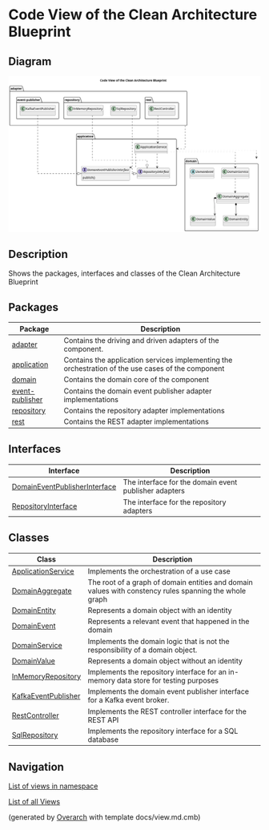 # Code View of the Clean Architecture Blueprint

## Diagram
![Code View of the Clean Architecture Blueprint](../../../../software-development/architecture/blueprint/clean-architecture/code-view.png)

## Description
Shows the packages, interfaces and classes of the Clean Architecture Blueprint

## Packages
| Package | Description |
|---|---|
| [adapter](../../../../software-development/architecture/blueprint/clean-architecture/adapter.md)| Contains the driving and driven adapters of the component. |
| [application](../../../../software-development/architecture/blueprint/clean-architecture/application.md)| Contains the application services implementing the orchestration of the use cases of the component |
| [domain](../../../../software-development/architecture/blueprint/clean-architecture/domain.md)| Contains the domain core of the component |
| [event-publisher](../../../../software-development/architecture/blueprint/clean-architecture/adapter/event-publisher.md)| Contains the domain event publisher adapter implementations |
| [repository](../../../../software-development/architecture/blueprint/clean-architecture/adapter/repository.md)| Contains the repository adapter implementations |
| [rest](../../../../software-development/architecture/blueprint/clean-architecture/adapter/rest.md)| Contains the REST adapter implementations |

## Interfaces
| Interface | Description |
|---|---|
| [DomainEventPublisherInterface](../../../../software-development/architecture/blueprint/clean-architecture/application/domain-event-publisher-interface.md)| The interface for the domain event publisher adapters |
| [RepositoryInterface](../../../../software-development/architecture/blueprint/clean-architecture/application/repository-interface.md)| The interface for the repository adapters |

## Classes
| Class | Description |
|---|---|
| [ApplicationService](../../../../software-development/architecture/blueprint/clean-architecture/application/application-service.md)| Implements the orchestration of a use case |
| [DomainAggregate](../../../../software-development/architecture/blueprint/clean-architecture/domain/domain-aggregate.md)| The root of a graph of domain entities and domain values with constency rules spanning the whole graph |
| [DomainEntity](../../../../software-development/architecture/blueprint/clean-architecture/domain/domain-entity.md)| Represents a domain object with an identity |
| [DomainEvent](../../../../software-development/architecture/blueprint/clean-architecture/domain/domain-event.md)| Represents a relevant event that happened in the domain |
| [DomainService](../../../../software-development/architecture/blueprint/clean-architecture/domain/domain-service.md)| Implements the domain logic that is not the responsibility of a domain object. |
| [DomainValue](../../../../software-development/architecture/blueprint/clean-architecture/domain/domain-value.md)| Represents a domain object without an identity |
| [InMemoryRepository](../../../../software-development/architecture/blueprint/clean-architecture/adapter/repository/in-memory-repository.md)| Implements the repository interface for an in-memory data store for testing purposes |
| [KafkaEventPublisher](../../../../software-development/architecture/blueprint/clean-architecture/adapter/event-publisher/kafka-event-publisher.md)| Implements the domain event publisher interface for a Kafka event broker. |
| [RestController](../../../../software-development/architecture/blueprint/clean-architecture/adapter/rest/rest-controller.md)| Implements the REST controller interface for the REST API |
| [SqlRepository](../../../../software-development/architecture/blueprint/clean-architecture/adapter/repository/sql-repository.md)| Implements the repository interface for a SQL database |

## Navigation
[List of views in namespace](./views-in-namespace.md)

[List of all Views](../../../../views.md)


(generated by [Overarch](https://github.com/soulspace-org/overarch) with template docs/view.md.cmb)

